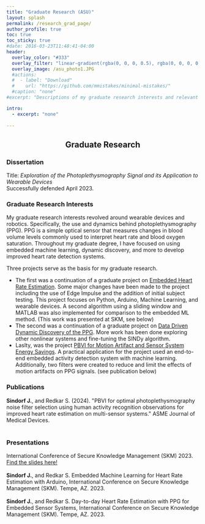 ```yaml
---
title: "Graduate Research (ASU)"
layout: splash
permalink: /research_grad_page/
author_profile: true
toc: true
toc_sticky: true
#date: 2016-03-23T11:48:41-04:00
header:
  overlay_color: "#333"
  overlay_filter: "linear-gradient(rgba(0, 0, 0, 0.5), rgba(0, 0, 0, 0.5))"
  overlay_image: /asu_photo1.JPG
  #actions:
  #  - label: "Download"
  #    url: "https://github.com/mmistakes/minimal-mistakes/"
  #caption: "none"
#excerpt: "Descriptions of my graduate research interests and relevant material."

intro: 
  - excerpt: "none"   
   
---
```


## <center> Graduate Research</center>
### Dissertation
Title: *Exploration of the Photoplethysmography Signal and its Application to Wearable Devices* <br>
Successfully defended April 2023.<br>

### Graduate Research Interests
My graduate research interests revolved around wearable devices and robotics. Specifically, the use and dynamics behind photoplethysmography (PPG). PPG is a simple optical sensor that measures changes in blood volume levels commonly used to interpret heart rate and blood oxygen saturation. Throughout my graduate degree, I have focused on using embedded machine learning, dynamic discovery, and more to develop improved heart rate detection systems. <br> 

Three projects serve as the basis for my graduate research. <br>
- The first was a continuation of a graduate project on [Embedded Heart Rate Estimation](/bmi598_page/). Some major changes have been made to the project including the use of Edge Impulse and the addition of initial subject testing. This project focuses on Python, Arduino, Machine Learning, and wearable devices. A second algorithm using a sliding window and MATLAB was also implemented for comparison to the embedded ML method. (This work was presented at SKM, see below)
- The second was a continuation of a graduate project on [Data Driven Dynamic Discovery of the PPG](/egr608_page/). More work has been done exploring other nonlinear systems and fine-tuning the SINDy algorithm. 
- Laslty, was the project [PBVI for Motion Artifact and Sensor System Energy Savings](/eee598lb_page/). A practical application for the project used an end-to-end embedded activity detection system with machine learning. Additionally, two filters were created to reduce and limit the effects of motion artifacts on PPG signals. (see publication below)

### Publications
**Sindorf J.**, and Redkar S. (2024). "PBVI for optimal photoplethysmography noise filter selection using human activity recognition observations for improved heart rate estimation on multi-sensor systems." ASME Journal of Medical Devices. <br><br>
### Presentations 
International Conference of Secure Knowledge Management (SKM) 2023. [Find the slides here!](/skm_page/)<br><br>
**Sindorf J.**, and Redkar S. Embedded Machine Learning for Heart Rate Estimation with Arduino, International Conference on Secure Knowledge Management (SKM). Tempe, AZ. 2023. <br><br>
**Sindorf J.**, and Redkar S. Day-to-day Heart Rate Estimation with PPG for Embedded Sensor Systems, International Conference on Secure Knowledge Management (SKM). Tempe, AZ. 2023.


